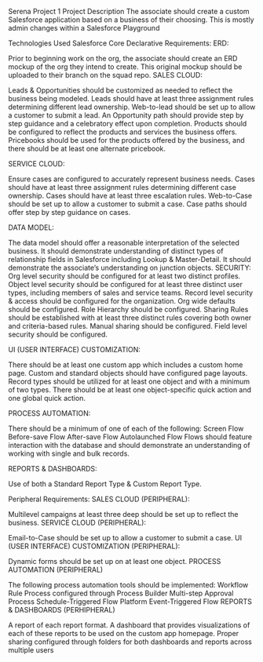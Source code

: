 Serena Project 1
Project Description
The associate should create a custom Salesforce application based on a business of their choosing. This is mostly admin changes within a Salesforce Playground

Technologies Used
Salesforce
Core Declarative Requirements:
ERD:

Prior to beginning work on the org, the associate should create an ERD mockup of the org they intend to create. This original mockup should be uploaded to their branch on the squad repo.
SALES CLOUD:

Leads & Opportunities should be customized as needed to reflect the business being modeled.
Leads should have at least three assignment rules determining different lead ownership.
Web-to-lead should be set up to allow a customer to submit a lead.
An Opportunity path should provide step by step guidance and a celebratory effect upon completion.
Products should be configured to reflect the products and services the business offers.
Pricebooks should be used for the products offered by the business, and there should be at least one alternate pricebook.

SERVICE CLOUD:

Ensure cases are configured to accurately represent business needs.
Cases should have at least three assignment rules determining different case ownership.
Cases should have at least three escalation rules.
Web-to-Case should be set up to allow a customer to submit a case.
Case paths should offer step by step guidance on cases.

DATA MODEL:

The data model should offer a reasonable interpretation of the selected business.
It should demonstrate understanding of distinct types of relationship fields in Salesforce including Lookup & Master-Detail.
It should demonstrate the associate’s understanding on junction objects. SECURITY:
Org level security should be configured for at least two distinct profiles.
Object level security should be configured for at least three distinct user types, including members of sales and service teams.
Record level security & access should be configured for the organization.
Org wide defaults should be configured.
Role Hierarchy should be configured.
Sharing Rules should be established with at least three distinct rules covering both owner and criteria-based rules.
Manual sharing should be configured.
Field level security should be configured.

UI (USER INTERFACE) CUSTOMIZATION:

There should be at least one custom app which includes a custom home page.
Custom and standard objects should have configured page layouts.
Record types should be utilized for at least one object and with a minimum of two types.
There should be at least one object-specific quick action and one global quick action.

PROCESS AUTOMATION:

There should be a minimum of one of each of the following:
Screen Flow
Before-save Flow
After-save Flow
Autolaunched Flow
Flows should feature interaction with the database and should demonstrate an understanding of working with single and bulk records.

REPORTS & DASHBOARDS:

Use of both a Standard Report Type & Custom Report Type.


Peripheral Requirements:
SALES CLOUD (PERIPHERAL):

Multilevel campaigns at least three deep should be set up to reflect the business.
SERVICE CLOUD (PERIPHERAL):

Email-to-Case should be set up to allow a customer to submit a case.
UI (USER INTERFACE) CUSTOMIZATION (PERIPHERAL):

Dynamic forms should be set up on at least one object.
PROCESS AUTOMATION (PERIPHERAL)

The following process automation tools should be implemented:
Workflow Rule
Process configured through Process Builder
Multi-step Approval Process
Schedule-Triggered Flow
Platform Event-Triggered Flow
REPORTS & DASHBOARDS (PERHIPHERAL)

A report of each report format.
A dashboard that provides visualizations of each of these reports to be used on the custom app homepage.
Proper sharing configured through folders for both dashboards and reports across multiple users
